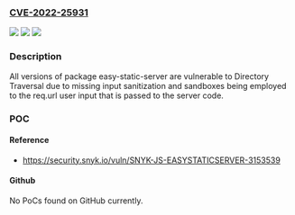 ### [CVE-2022-25931](https://cve.mitre.org/cgi-bin/cvename.cgi?name=CVE-2022-25931)
![](https://img.shields.io/static/v1?label=Product&message=easy-static-server&color=blue)
![](https://img.shields.io/static/v1?label=Version&message=%3E%3D%200%20&color=brighgreen)
![](https://img.shields.io/static/v1?label=Vulnerability&message=Directory%20Traversal&color=brighgreen)

### Description

All versions of package easy-static-server are vulnerable to Directory Traversal due to missing input sanitization and sandboxes being employed to the req.url user input that is passed to the server code.

### POC

#### Reference
- https://security.snyk.io/vuln/SNYK-JS-EASYSTATICSERVER-3153539

#### Github
No PoCs found on GitHub currently.

